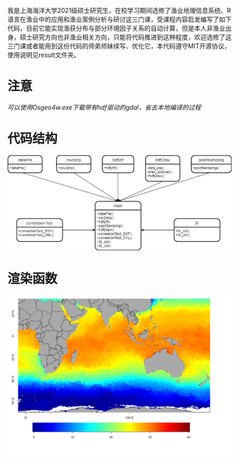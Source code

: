 我是上海海洋大学2021级硕士研究生，在校学习期间选修了渔业地理信息系统、R语言在渔业中的应用和渔业案例分析与研讨这三门课，受课程内容启发编写了如下代码，目前它能实现渔获分布与部分环境因子关系的自动计算，但是本人非渔业出身，硕士研究方向也非渔业相关方向，只能将代码推进到这种程度，欢迎选修了这三门课或者能用到这份代码的师弟师妹续写、优化它，本代码遵守MIT开源协议，使用说明见result文件夹。

# 注意

*可以使用Osgeo4w.exe下载带有hdf驱动的gdal，省去本地编译的过程*

# 代码结构

![代码结构](./images/2.png)

# 渲染函数

![渲染函数](./images/1.png)
